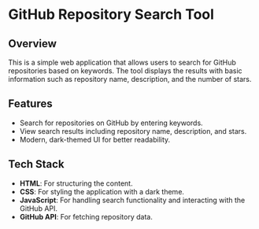 # GitHub Repository Search Tool

## Overview

This is a simple web application that allows users to search for GitHub repositories based on keywords. The tool displays the results with basic information such as repository name, description, and the number of stars.

## Features

- Search for repositories on GitHub by entering keywords.
- View search results including repository name, description, and stars.
- Modern, dark-themed UI for better readability.

## Tech Stack

- **HTML**: For structuring the content.
- **CSS**: For styling the application with a dark theme.
- **JavaScript**: For handling search functionality and interacting with the GitHub API.
- **GitHub API**: For fetching repository data.
